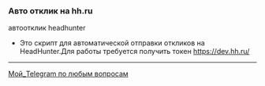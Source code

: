 ### Авто отклик на hh.ru
автоотклик headhunter

- Это скрипт для автоматической отправки откликов на HeadHunter.Для работы требуется получить токен https://dev.hh.ru/



------------


[Мой_Telegram по любым вопросам ]( https://www.t.me/Igor74_P)

